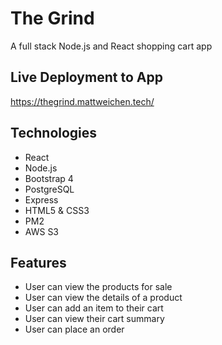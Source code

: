 # The Grind
A full stack Node.js and React shopping cart app

## Live Deployment to App
https://thegrind.mattweichen.tech/

## Technologies
* React
* Node.js
* Bootstrap 4
* PostgreSQL
* Express
* HTML5 & CSS3
* PM2
* AWS S3

## Features
* User can view the products for sale
* User can view the details of a product
* User can add an item to their cart
* User can view their cart summary
* User can place an order
